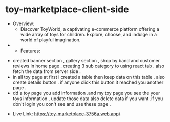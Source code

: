 # toy-marketplace-client-side

* Overview:
  - Discover ToyWorld, a captivating e-commerce platform offering a wide array of toys for children. Explore, choose, and indulge in a world of playful imagination.
* * Features: 
- 	created banner section , gallery section , shop by band and customer reviews in home page . creating 3 sub category to using react tab . also fetch the data from server side .
- 	in all toy page at first i created a table then keep data on this table . also create details button . if anyone click this button it reached you another page .
  -  dd a toy page you add information .and my toy page you see the your toys information , update those data also delete data if you want .if you don't login you con't see and use these page .
* Live Link: https://toy-marketplace-3756a.web.app/
